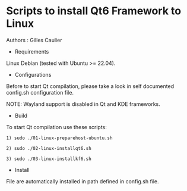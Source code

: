 Scripts to install Qt6 Framework to Linux
=========================================

Authors : Gilles Caulier <caulier dot gilles at gmail dot com>

* Requirements

Linux Debian (tested with Ubuntu >= 22.04).

* Configurations

Before to start Qt compilation, please take a look in self documented config.sh configuration file.

NOTE: Wayland support is disabled in Qt and KDE frameworks.

* Build

To start Qt compilation use these scripts:

    1) sudo ./01-linux-preparehost-ubuntu.sh 

    2) sudo ./02-linux-installqt6.sh

    3) sudo ./03-linux-installkf6.sh

* Install

File are automatically installed in path defined in config.sh file.
